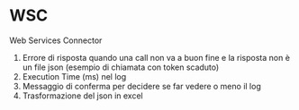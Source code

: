 # WSC
Web Services Connector

1. Errore di risposta quando una call non va a buon fine e la risposta non è un file json (esempio di chiamata con token scaduto)
2. Execution Time (ms) nel log 
3. Messaggio di conferma per decidere se far vedere o meno il log  
4. Trasformazione del json in excel
    